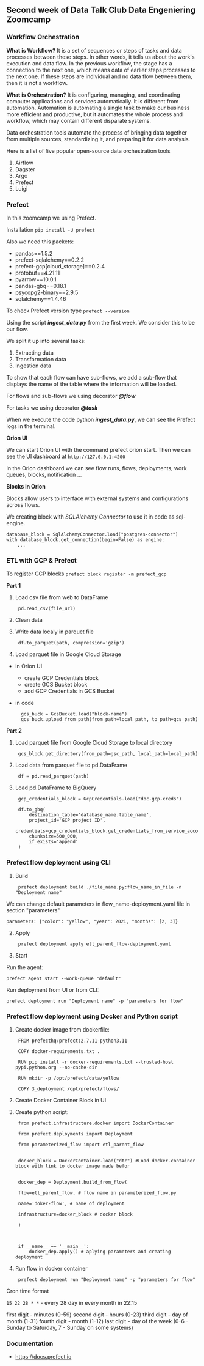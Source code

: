 
## Second week of Data Talk Club Data Engeniering Zoomcamp

### Workflow Orchestration
**What is Workflow?**
It is a set of sequences or steps of tasks and data processes between these steps. In other words, it tells us about the work's execution and data flow. In the previous workflow, the stage has a connection to the next one, which means data of earlier steps processes to the next one. If these steps are individual and no data flow between them, then it is not a workflow.

 **What is Orchestration?**
It is configuring, managing, and coordinating computer applications and services automatically. It is different from automation. Automation is automating a single task to make our business more efficient and productive, but it automates the whole process and workflow, which may contain different disparate systems.

 
Data orchestration tools automate the process of bringing data together from multiple sources, standardizing it, and preparing it for data analysis.


Here is a list of five popular open-source data orchestration tools

1. Airflow
2. Dagster
3. Argo
4. Prefect
5. Luigi

  
### Prefect
In this zoomcamp we using Prefect.

Installation
`pip install -U prefect
`

Also we need this packets:

 - pandas==1.5.2
 - prefect-sqlalchemy==0.2.2
 - prefect-gcp[cloud_storage]==0.2.4
 - protobuf==4.21.11
 - pyarrow==10.0.1
 - pandas-gbq==0.18.1
 - psycopg2-binary==2.9.5
 - sqlalchemy==1.4.46

To check Prefect version type
`prefect --version`

Using the script ***ingest_data.py*** from the first week. We consider this to be our flow.

We split it up into several tasks:
1. Extracting data
2. Transformation data
3. Ingestion data

To show that each flow can have sub-flows, we add a sub-flow that displays the name of the table where the information will be loaded.

For flows and sub-flows we using decorator ***@flow***

For tasks we using decorator ***@task***

When we execute the code python ***ingest_data.py***, we can see the Prefect logs in the terminal.

**Orion UI**

We can start Orion UI with the command prefect orion start. Then we can see the UI dashboard at `http://127.0.0.1:4200`

In the Orion dashboard we can see flow runs, flows, deployments, work queues, blocks, notification ...

**Blocks in Orion**

Blocks allow users to interface with external systems and configurations across flows.

 
We creating block with *SQLAlchemy Connector* to use it in code as sql-engine.

    database_block = SqlAlchemyConnector.load("postgres-connector")    
    with database_block.get_connection(begin=False) as engine:
		...




### ETL with GCP & Prefect

To register GCP blocks
  `prefect block register -m prefect_gcp`

**Part 1**

 
1. Load csv file from web to DataFrame

		pd.read_csv(file_url)

2. Clean data

3. Write data localy in parquet file

		df.to_parquet(path, compression='gzip')

4. Load parquet file in Google Cloud Storage

- in Orion UI

	- create GCP Credentials block
	- create GCS Bucket block
	- add GCP Credentials in GCS Bucket

  
- in code 

		gcs_buck = GcsBucket.load("block-name")
		gcs_buck.upload_from_path(from_path=local_path, to_path=gcs_path)	

**Part 2**

1. Load parquet file from Google Cloud Storage to local directory

		gcs_block.get_directory(from_path=gsc_path, local_path=local_path)

  
2. Load data from parquet file to pd.DataFrame

		df = pd.read_parquet(path)

  

3. Load pd.DataFrame to BigQuery

		gcp_credentials_block = GcpCredentials.load("doc-gcp-creds")

		df.to_gbq(
			destination_table='database_name.table_name',
			project_id='GCP project ID',
			credentials=gcp_credentials_block.get_credentials_from_service_account(),
			chunksize=500_000,
			if_exists='append'
		)


### Prefect flow deployment using CLI

  

1. Build

		prefect deployment build ./file_name.py:flow_name_in_file -n "Deployment name"

  

We can change default parameters in flow_name-deployment.yaml file in section "parameters"

	parameters: {"color": "yellow", "year": 2021, "months": [2, 3]}

  

2. Apply

		prefect deployment apply etl_parent_flow-deployment.yaml

  

3. Start
 
Run the agent:
		
	prefect agent start --work-queue "default"

  
Run deployment from UI or from CLI:

	prefect deployment run "Deployment name" -p "parameters for flow"

  
  

### Prefect flow deployment using Docker and Python script

  

1. Create docker image from dockerfile:

		FROM prefecthq/prefect:2.7.11-python3.11

		COPY docker-requirements.txt .

		RUN pip install -r docker-requirements.txt --trusted-host pypi.python.org --no-cache-dir

		RUN mkdir -p /opt/prefect/data/yellow

		COPY 3_deployment /opt/prefect/flows/

  
2. Create Docker Container Block in UI

 
3. Create python script:

  

		from prefect.infrastructure.docker import DockerContainer

		from prefect.deployments import Deployment

		from parameterized_flow import etl_parent_flow
		  

		docker_block = DockerContainer.load("dtc") #Load docker-container block with link to docker image made befor
		  

		docker_dep = Deployment.build_from_flow(

		flow=etl_parent_flow, # flow name in parameterized_flow.py

		name='doker-flow', # name of deployment

		infrastructure=docker_block # docker block

		)
		  
		  

		if __name__ == '__main__':
			docker_dep.apply() # aplying parameters and creating deployment

  

4. Run flow in docker container

		prefect deployment run "Deployment name" -p "parameters for flow"


Cron time format

`15 22 28 * *` - every 28 day in every month in 22:15

first digit - minutes (0-59)
second digit - hours (0-23)
third digit - day of month (1-31)
fourth digit - month (1-12)
last digit - day of the week (0-6 - Sunday to Saturday, 7 - Sunday on some systems) 


### Documentation
 - https://docs.prefect.io
